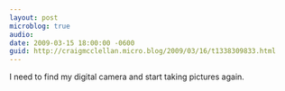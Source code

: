 ```yaml
---
layout: post
microblog: true
audio: 
date: 2009-03-15 18:00:00 -0600
guid: http://craigmcclellan.micro.blog/2009/03/16/t1338309833.html
---
```

I need to find my digital camera and start taking pictures again.
